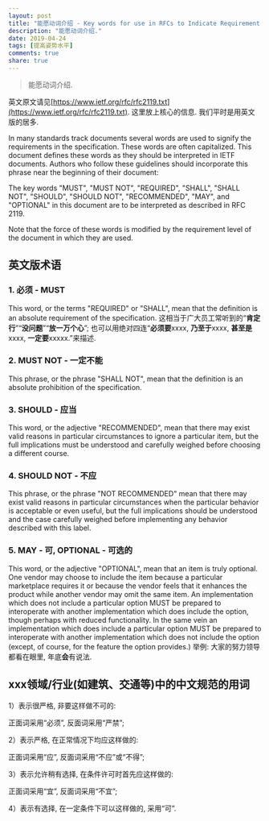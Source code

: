 ```yaml
---
layout: post
title: "能愿动词介绍 - Key words for use in RFCs to Indicate Requirement Levels"
description: "能愿动词介绍."
date: 2019-04-24
tags: [提高姿势水平]
comments: true
share: true
---
```


> 能愿动词介绍.

英文原文请见[https://www.ietf.org/rfc/rfc2119.txt](https://www.ietf.org/rfc/rfc2119.txt). 这里放上核心的信息. 我们平时是用英文版的居多.

   In many standards track documents several words are used to signify the requirements in the specification. These words are often capitalized. This document defines these words as they should be interpreted in IETF documents.  Authors who follow these guidelines should incorporate this phrase near the beginning of their document:

The key words "MUST", "MUST NOT", "REQUIRED", "SHALL", "SHALL NOT", "SHOULD", "SHOULD NOT", "RECOMMENDED",  "MAY", and "OPTIONAL" in this document are to be interpreted as described in RFC 2119.

Note that the force of these words is modified by the requirement level of the document in which they are used.

## 英文版术语
   
### 1. 必须 - MUST 

This word, or the terms "REQUIRED" or "SHALL", mean that the definition is an absolute requirement of the specification. 这相当于广大员工常听到的“**肯定行**”“**没问题**”“**放一万个心**”; 也可以用绝对四连“**必须要**xxxx, **乃至于**xxxx, **甚至是**xxxx, **一定要**xxxxx.”来描述.

### 2. MUST NOT - 一定不能 

This phrase, or the phrase "SHALL NOT", mean that the definition is an absolute prohibition of the specification.

### 3. SHOULD - 应当  

This word, or the adjective "RECOMMENDED", mean that there may exist valid reasons in particular circumstances to ignore a particular item, but the full implications must be understood and carefully weighed before choosing a different course. 

### 4. SHOULD NOT - 不应  

This phrase, or the phrase "NOT RECOMMENDED" mean that there may exist valid reasons in particular circumstances when the particular behavior is acceptable or even useful, but the full implications should be understood and the case carefully weighed before implementing any behavior described with this label. 
   
### 5. MAY - 可, OPTIONAL - 可选的

This word, or the adjective "OPTIONAL", mean that an item is truly optional.  One vendor may choose to include the item because a particular marketplace requires it or because the vendor feels that it enhances the product while another vendor may omit the same item. An implementation which does not include a particular option MUST be prepared to interoperate with another implementation which does include the option, though perhaps with reduced functionality. In the same vein an implementation which does include a particular option MUST be prepared to interoperate with another implementation which does not include the option (except, of course, for the feature the option provides.) 举例: 大家的努力领导都看在眼里, 年底**会**有说法.


## xxx领域/行业(如建筑、交通等)中的中文规范的用词

1）表示很严格, 非要这样做不可的: 

正面词采用“必须”, 反面词采用“严禁”; 
  

2）表示严格, 在正常情况下均应这样做的: 

正面词采用“应”, 反面词采用“不应”或“不得”;  


3）表示允许稍有选择, 在条件许可时首先应这样做的: 


正面词采用“宜”, 反面词采用“不宜”; 


4）表示有选择, 在一定条件下可以这样做的, 采用“可”.